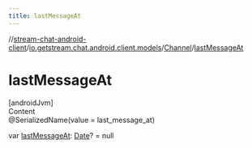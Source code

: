 ```yaml
---
title: lastMessageAt
---
```

//[stream-chat-android-client](../../../index.md)/[io.getstream.chat.android.client.models](../index.md)/[Channel](index.md)/[lastMessageAt](lastMessageAt.md)



# lastMessageAt  
[androidJvm]  
Content  
@SerializedName(value = last_message_at)  
  
var [lastMessageAt](lastMessageAt.md): [Date](https://developer.android.com/reference/kotlin/java/util/Date.html)? = null  



